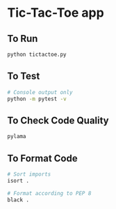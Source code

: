 # Tic-Tac-Toe app

## To Run

```bash
python tictactoe.py
```

## To Test
```bash
# Console output only
python -m pytest -v
```

## To Check Code Quality
```bash
pylama
```

## To Format Code
```bash
# Sort imports
isort .

# Format according to PEP 8
black .
```